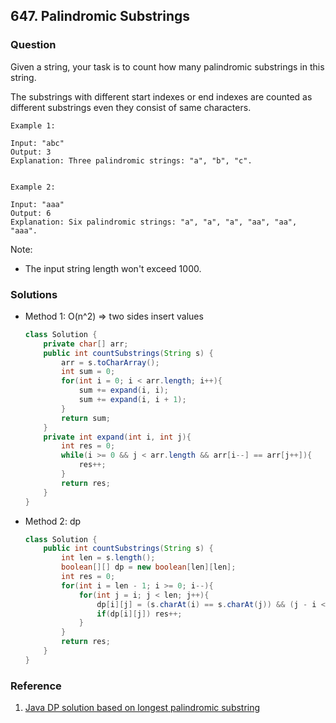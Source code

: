 ## 647. Palindromic Substrings

### Question
Given a string, your task is to count how many palindromic substrings in this string.

The substrings with different start indexes or end indexes are counted as different substrings even they consist of same characters.

```
Example 1:

Input: "abc"
Output: 3
Explanation: Three palindromic strings: "a", "b", "c".


Example 2:

Input: "aaa"
Output: 6
Explanation: Six palindromic strings: "a", "a", "a", "aa", "aa", "aaa".
```

Note:
* The input string length won't exceed 1000.

### Solutions
* Method 1: O(n^2) => two sides insert values
  ```Java
  class Solution {
      private char[] arr;
      public int countSubstrings(String s) {
          arr = s.toCharArray();
          int sum = 0;
          for(int i = 0; i < arr.length; i++){
              sum += expand(i, i);
              sum += expand(i, i + 1);
          }
          return sum;
      }
      private int expand(int i, int j){
          int res = 0;
          while(i >= 0 && j < arr.length && arr[i--] == arr[j++]){
              res++;
          }
          return res;
      }
  }
  ```

* Method 2: dp
  ```Java
  class Solution {
      public int countSubstrings(String s) {
          int len = s.length();
          boolean[][] dp = new boolean[len][len];
          int res = 0;
          for(int i = len - 1; i >= 0; i--){
              for(int j = i; j < len; j++){
                  dp[i][j] = (s.charAt(i) == s.charAt(j)) && (j - i < 3 || dp[i + 1][j - 1]);
                  if(dp[i][j]) res++;
              }
          }
          return res;
      }
  }
  ```

### Reference
1. [Java DP solution based on longest palindromic substring](https://leetcode.com/problems/palindromic-substrings/discuss/105707/Java-DP-solution-based-on-longest-palindromic-substring)
